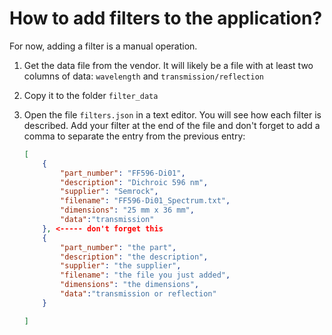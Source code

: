 # How to add filters to the application?



For now, adding a filter is a manual operation. 

1. Get the data file from the vendor.  It will likely be a file with at least two columns of data: `wavelength` and `transmission/reflection`

2. Copy it to the folder `filter_data`

3. Open the file `filters.json` in a text editor. You will see how each filter is described. Add your filter at the end of the file and don't forget to add a comma to separate the entry from the previous entry:

   ```json
   [
       {
           "part_number": "FF596-Di01",
           "description": "Dichroic 596 nm",
           "supplier": "Semrock",
           "filename": "FF596-Di01_Spectrum.txt",
           "dimensions": "25 mm x 36 mm",
           "data":"transmission"
       }, <----- don't forget this
       {
           "part_number": "the part",
           "description": "the description",
           "supplier": "the supplier",
           "filename": "the file you just added",
           "dimensions": "the dimensions",
           "data":"transmission or reflection"
       }
   
   ]
   ```

   